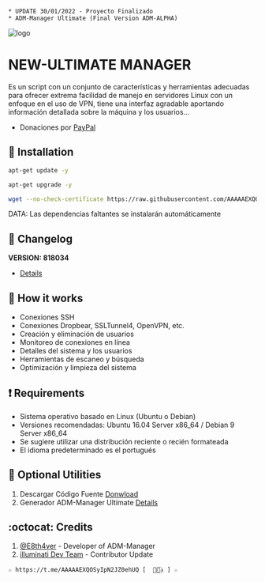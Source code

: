 ﻿```
* UPDATE 30/01/2022 - Proyecto Finalizado
* ADM-Manager Ultimate (Final Version ADM-ALPHA)
```
![logo](https://github.com/AAAAAEXQOSyIpN2JZ0ehUQ/ADM-MANAGER-ALPHA/blob/main/Imagenes/ADM_MANAGER_ULTIMATE.png)

# NEW-ULTIMATE MANAGER
Es un script con un conjunto de características y herramientas adecuadas para 
ofrecer extrema facilidad de manejo en servidores Linux con un enfoque en el uso de 
VPN, tiene una interfaz agradable aportando información detallada sobre la máquina
y los usuarios...

* Donaciones por [PayPal](https://paypal.me/jonyriverasepulveda)

## :book: Installation
```bash
apt-get update -y
```
```bash
apt-get upgrade -y
```
```bash
wget --no-check-certificate https://raw.githubusercontent.com/AAAAAEXQOSyIpN2JZ0ehUQ/ADM-MANAGER-ALPHA/main/instala.sh && chmod +x instala.sh* && ./instala.sh*
```
DATA: Las dependencias faltantes se instalarán automáticamente

## :scroll: Changelog
**VERSION: 818034**
* [Details](https://raw.githubusercontent.com/AAAAAEXQOSyIpN2JZ0ehUQ/ADM-MANAGER-ALPHA/main/versao)

## :book: How it works
* Conexiones SSH
* Conexiones Dropbear, SSLTunnel4, OpenVPN, etc.
* Creación y eliminación de usuarios
* Monitoreo de conexiones en línea
* Detalles del sistema y los usuarios
* Herramientas de escaneo y búsqueda
* Optimización y limpieza del sistema

## :heavy_exclamation_mark: Requirements
* Sistema operativo basado en Linux (Ubuntu o Debian)
* Versiones recomendadas: Ubuntu 16.04 Server x86_64 / Debian 9 Server x86_64
* Se sugiere utilizar una distribución reciente o recién formateada
* El idioma predeterminado es el portugués

## :book: Optional Utilities
1. Descargar Código Fuente [Donwload](https://raw.githubusercontent.com/AAAAAEXQOSyIpN2JZ0ehUQ/ADM-MANAGER-ALPHA/master/Install/Source-Code-ADM-Manager.zip)
2. Generador ADM-Manager Ultimate [Details](https://github.com/AAAAAEXQOSyIpN2JZ0ehUQ/ADM-MANAGER-ALPHA/tree/master/Install/Generador)

## :octocat: Credits
1. [@E8th4ver](https://t.me/E8th4ver) - Developer of ADM-Manager
2. [illuminati Dev Team](https://t.me/AAAAAEXQOSyIpN2JZ0ehUQ) - Contributor Update 
```
☆ https://t.me/AAAAAEXQOSyIpN2JZ0ehUQ [  ⃘⃤꙰✰ ] ☆
```
